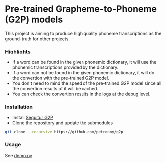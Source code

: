 Pre-trained Grapheme-to-Phoneme (G2P) models
====
This project is aiming to produce high quality phoneme transcriptions as the ground-truth for other projects.

### Highlights

* If a word can be found in the given phonemic dictionary, it will use the phonemic transcriptions provided by the dictionary.
* If a word can not be found in the given phonemic dictionary, it will do the convertion with the pre-trained G2P model.
* You don't need to mind the speed of the pre-trained G2P model since all the convertion results of it will be cached.
* You can check the convertion results in the logs at the debug level.

### Installation

* Install [Sequitur G2P](https://github.com/sequitur-g2p/sequitur-g2p)
* Clone the repository and update the submodules
```sh
git clone --recursive https://github.com/petronny/g2p
```

### Usage

See [demo.py](https://github.com/petronny/g2p/blob/master/demo.py)
